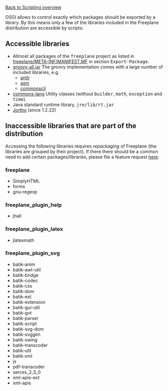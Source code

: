 [Back to Scripting overview](../scripting/Scripting.md)


OSGI allows to control exactly which packages should be exported by a library. By this means only a few of the libraries included in the Freeplane distribution are accessible by scripts:

## Accessible libraries

* Allmost all packages of the <tt>freeplane</tt> project as listed in [freeplane/META-INF/MANIFEST.MF](http://freeplane.bzr.sf.net/bzr/freeplane/freeplane_program/release_branches/1_0_x/annotate/head%3A/freeplane/META-INF/MANIFEST.MF) in section <tt>Export-Package</tt>.
* [groovy-all.jar](http://groovy.codehaus.org/Download) The groovy implementation comes with a large number of included libraries, e.g.
    * [antlr](http://www.antlr.org/)
    * [asm](http://asm.ow2.org/)
    * [commonscli](http://commons.apache.org/cli/)
* [commons-lang](http://commons.apache.org/lang/) Utility classes (without <tt>builder</tt>, <tt>math</tt>, <tt>exception</tt> and <tt>time</tt>).
* Java standard runtime library, <tt>jre/lib/rt.jar</tt>
* [Jortho](http://jortho.sourceforge.net/) (since 1.2.22)

## Inaccessible libraries that are part of the distribution

Accessing the following libraries requires *repackaging* of Freeplane (the libraries are grouped by their project). If there there should be a common need to add certain packages/libraries, please file a feature request [here](https://sourceforge.net/p/freeplane/featurerequests/).

### freeplane

* SimplyHTML
* forms
* gnu-regexp

### freeplane_plugin_help

* jhall

### freeplane_plugin_latex

* jlatexmath

### freeplane_plugin_svg

* batik-anim
* batik-awt-util
* batik-bridge
* batik-codec
* batik-css
* batik-dom
* batik-ext
* batik-extension
* batik-gui-util
* batik-gvt
* batik-parser
* batik-script
* batik-svg-dom
* batik-svggen
* batik-swing
* batik-transcoder
* batik-util
* batik-xml
* js
* pdf-transcoder
* xerces_2_5_0
* xml-apis-ext
* xml-apis

<!-- ({Category:Script}) -->

